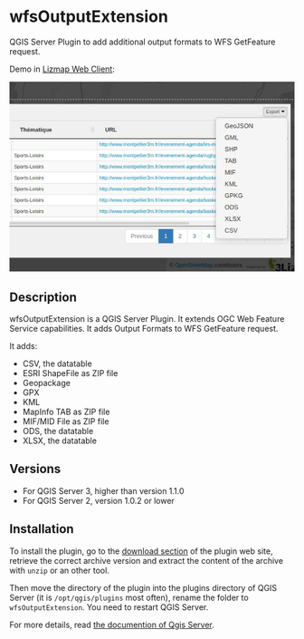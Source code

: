 # wfsOutputExtension

QGIS Server Plugin to add additional output formats to WFS GetFeature request.

Demo in [Lizmap Web Client](https://github.com/3liz/lizmap-web-client): 

![Demo of the plugin](demo.jpg)

## Description

wfsOutputExtension is a QGIS Server Plugin. It extends OGC Web Feature Service capabilities.
It adds Output Formats to WFS GetFeature request.

It adds:
* CSV, the datatable
* ESRI ShapeFile as ZIP file
* Geopackage
* GPX
* KML
* MapInfo TAB as ZIP file
* MIF/MID File as ZIP file
* ODS, the datatable
* XLSX, the datatable

## Versions

* For QGIS Server 3, higher than version 1.1.0
* For QGIS Server 2, version 1.0.2 or lower

## Installation

To install the plugin, go to the [download section](https://github.com/3liz/qgis-wfsOutputExtension/releases)
of the plugin web site, retrieve the correct archive version and 
extract the content of the archive with `unzip` or an other tool.

Then move the directory of the plugin into the plugins directory of QGIS Server
(it is `/opt/qgis/plugins` most often), rename the folder to `wfsOutputExtension`. You need to restart QGIS Server.

For more details, read [the documention of Qgis Server](https://docs.qgis.org/3.4/en/docs/user_manual/working_with_ogc/server/plugins.html#installation).

